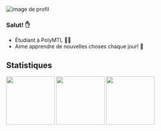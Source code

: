 ![image de profil](https://i.imgur.com/UFAkhLN.png)
### Salut! ✋

 * Étudiant à PolyMTL 👨‍🎓
 * Aime apprendre de nouvelles choses chaque jour! 🌱

## Statistiques

<img height="130" src="https://github-readme-stats.vercel.app/api?username=Sportek&theme=tokyonight&show_icons=true&include_all_commits=true&count_private=true" /> <img height= "130" src="https://github-readme-streak-stats.herokuapp.com/?user=Sportek&theme=tokyonight" /> <img height= "130" src="https://github-readme-stats.vercel.app/api/top-langs/?username=Sportek&layout=compact&theme=tokyonight"/>
